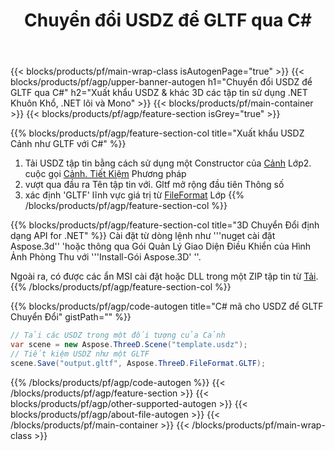 ﻿---
title: Chuyển đổi USDZ để GLTF qua C# 
description: Chuyển đổi USDZ & khác 3D các tập tin sử dụng .NET API
url: /vi/net/conversion/usdz-to-gltf/
family: 3d
platformtag: net
feature: conversion
informat: USDZ
outformat: GLTF
otherformats: DRC OBJ JT DAE PDF 3MF HTML RVM 
---
{{< blocks/products/pf/main-wrap-class isAutogenPage="true" >}}
{{< blocks/products/pf/agp/upper-banner-autogen h1="Chuyển đổi USDZ để GLTF qua C#" h2="Xuất khẩu USDZ & khác 3D các tập tin sử dụng .NET Khuôn Khổ, .NET lõi và Mono" >}}
{{< blocks/products/pf/main-container >}}
{{< blocks/products/pf/agp/feature-section isGrey="true" >}}

{{% blocks/products/pf/agp/feature-section-col title="Xuất khẩu USDZ Cảnh như GLTF với C#" %}}
1. Tải USDZ tập tin bằng cách sử dụng một Constructor của [Cảnh](https://apireference.aspose.com/3d/net/aspose.threed/scene) Lớp2. cuộc gọi [Cảnh. Tiết Kiệm](https://apireference.aspose.com/3d/net/aspose.threed/scene/methods/save/index) Phương pháp
3. vượt qua đầu ra Tên tập tin với. Gltf mở rộng đầu tiên Thông số
4. xác định 'GLTF' lĩnh vực giá trị từ [FileFormat](https://apireference.aspose.com/3d/net/aspose.threed/fileformat/fields/index) Lớp
{{% /blocks/products/pf/agp/feature-section-col %}}

{{% blocks/products/pf/agp/feature-section-col title="3D Chuyển Đổi định dạng API for .NET" %}}
Cài đặt từ dòng lệnh như '''nuget cài đặt Aspose.3d'' 'hoặc thông qua Gói Quản Lý Giao Diện Điều Khiển của Hình Ảnh Phòng Thu với '''Install-Gói Aspose.3D' ''.

Ngoài ra, có được các ẩn MSI cài đặt hoặc DLL trong một ZIP tập tin từ [Tải](https://downloads.aspose.com/3d/net).
{{% /blocks/products/pf/agp/feature-section-col %}}

{{% blocks/products/pf/agp/code-autogen title="C# mã cho USDZ để GLTF Chuyển Đổi" gistPath="" %}}
```cs
// Tải các USDZ trong một đối tượng của Cảnh 
var scene = new Aspose.ThreeD.Scene("template.usdz");
// Tiết kiệm USDZ như một GLTF 
scene.Save("output.gltf", Aspose.ThreeD.FileFormat.GLTF);

```
{{% /blocks/products/pf/agp/code-autogen %}}
{{< /blocks/products/pf/agp/feature-section >}}
{{< blocks/products/pf/agp/other-supported-autogen >}}
{{< blocks/products/pf/agp/about-file-autogen >}}
{{< /blocks/products/pf/main-container >}}
{{< /blocks/products/pf/main-wrap-class >}}